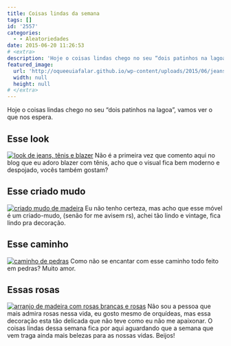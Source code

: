 ```yaml
---
title: Coisas lindas da semana
tags: []
id: '2557'
categories:
  - - Aleatoriedades
date: 2015-06-20 11:26:53
# <extra>
description: 'Hoje o coisas lindas chego no seu “dois patinhos na lagoa”, vamos ver o que nos espera. Esse look Não é a primeira vez que comento aqui no blog que eu adoro blazer com tênis, acho que o visual fica bem moderno e despojado, vocês também gostam? Esse criado mudo Eu não tenho certeza, mas acho que esse móvel é um criado-mudo, (senão for me avisem rs), achei tão lindo e vintage, fica lindo pra decoração. Esse caminho Como não se encantar com esse caminho todo feito em pedras? Muito amor. Essas rosas Não sou a pessoa que mais admira rosas nessa vida, eu gosto mesmo de orquídeas, mas essa decoração esta tão delicada que não teve como eu não me apaixonar. O coisas lindas dessa semana fica por aqui aguardando que a semana que vem traga ainda mais belezas &hellip;'
featured_image: 
  url: 'http://oqueeuiafalar.github.io/wp-content/uploads/2015/06/jeans-com-all-star-vermelho-e-blazer-vermelho-e-camiseta-listrada-385x1024.jpg'
  width: null
  height: null
# </extra>
---
```


Hoje o coisas lindas chego no seu “dois patinhos na lagoa”, vamos ver o que nos espera.

## Esse look

[![look de jeans, tênis e blazer ](/wp-content/uploads/2015/06/jeans-com-all-star-vermelho-e-blazer-vermelho-e-camiseta-listrada-385x1024.jpg)](/wp-content/uploads/2015/06/jeans-com-all-star-vermelho-e-blazer-vermelho-e-camiseta-listrada.jpg) Não é a primeira vez que comento aqui no blog que eu adoro blazer com tênis, acho que o visual fica bem moderno e despojado, vocês também gostam?

## Esse criado mudo

[![criado mudo de madeira](/wp-content/uploads/2015/06/criado-mudo-vintage.jpg)](/wp-content/uploads/2015/06/criado-mudo-vintage.jpg) Eu não tenho certeza, mas acho que esse móvel é um criado-mudo, (senão for me avisem rs), achei tão lindo e vintage, fica lindo pra decoração.

## Esse caminho

[![caminho de pedras](/wp-content/uploads/2015/06/caminho-feito-de-pedras-601x1024.jpg)](/wp-content/uploads/2015/06/caminho-feito-de-pedras.jpg) Como não se encantar com esse caminho todo feito em pedras? Muito amor.

## Essas rosas

[![arranjo de madeira com rosas brancas e rosas](/wp-content/uploads/2015/06/decoração-com-rosas-brancas.jpg)](/wp-content/uploads/2015/06/decoração-com-rosas-brancas.jpg) Não sou a pessoa que mais admira rosas nessa vida, eu gosto mesmo de orquídeas, mas essa decoração esta tão delicada que não teve como eu não me apaixonar. O coisas lindas dessa semana fica por aqui aguardando que a semana que vem traga ainda mais belezas para as nossas vidas. Beijos!
